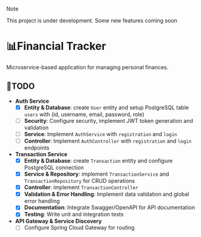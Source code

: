 > [!NOTE]
> This project is under development.
> Some new features coming soon

# 📊Financial Tracker
Microservice-based application for managing personal finances.

## 🚀TODO

- **Auth Service**
  - [x] **Entity & Database**: create `User` entity and setup PostgreSQL table `users` with (id, username, email, password, role)
  - [ ] **Security**: Configure security, implement JWT token generation and validation
  - [ ] **Service**: Implement `AuthService` with `registration` and `login`
  - [ ] **Controller**: Implement  `AuthController` with `registration` and `login` endpoints
- **Transaction Service**
  - [x] **Entity & Database**: create `Transaction` entity and configure PostgreSQL connection
  - [x] **Service & Repository**: implement `TransactionService` and `TransactionRepository` for CRUD operations
  - [x] **Controller**: implement `TransactionController`
  - [x] **Validation & Error Handling**: Implement data validation and global error handling
  - [x] **Documentation**: Integrate Swagger/OpenAPI for API documentation
  - [x] **Testing**: Write unit and integration tests
- **API Gateway & Service Discovery**
  - [ ] Configure Spring Cloud Gateway for routing
